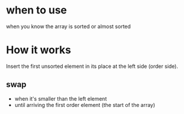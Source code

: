 # when to use
when you know the array is sorted or almost sorted

# How it works
Insert the first unsorted element in its place at the left side (order side).
## swap
- when it's smaller than the left element
- until arriving the first order element (the start of the array)